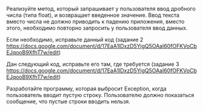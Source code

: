 Реализуйте метод, который запрашивает у пользователя ввод дробного числа (типа float),
и возвращает введенное значение. Ввод текста вместо числа не должно приводить к падению приложения,
вместо этого, необходимо повторно запросить у пользователя ввод данных.

Если необходимо, исправьте данный код (задание 2 
https://docs.google.com/document/d/17EaA1lDxzD5YigQ5OAal60fOFKVoCbEJqooB9XfhT7w/edit)

Дан следующий код, исправьте его там, где требуется (задание 3 
https://docs.google.com/document/d/17EaA1lDxzD5YigQ5OAal60fOFKVoCbEJqooB9XfhT7w/edit)

Разработайте программу, которая выбросит Exception, когда пользователь вводит пустую строку.
Пользователю должно показаться сообщение, что пустые строки вводить нельзя.